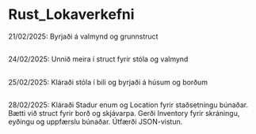 # Rust_Lokaverkefni
21/02/2025: Byrjaði á valmynd og grunnstruct
##
24/02/2025: Unnið meira í struct fyrir stóla og valmynd
##
25/02/2025: Kláraði stóla í bili og byrjaði á húsum og borðum
##
28/02/2025: 
Kláraði Stadur enum og Location fyrir staðsetningu búnaðar. Bætti við struct fyrir borð og skjávarpa. Gerði Inventory fyrir skráningu, eyðingu og uppfærslu búnaðar. Útfærði JSON-vistun.
